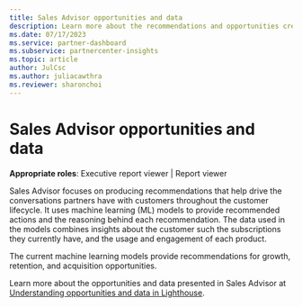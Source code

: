 ```yaml
---
title: Sales Advisor opportunities and data
description: Learn more about the recommendations and opportunities created by Sales Advisor.
ms.date: 07/17/2023
ms.service: partner-dashboard
ms.subservice: partnercenter-insights
ms.topic: article
author: JulCsc
ms.author: juliacawthra
ms.reviewer: sharonchoi
---
```


# Sales Advisor opportunities and data

**Appropriate roles**: Executive report viewer | Report viewer

Sales Advisor focuses on producing recommendations that help drive the conversations partners have with customers throughout the customer lifecycle. It uses machine learning (ML) models to provide recommended actions and the reasoning behind each recommendation. The data used in the models combines insights about the customer such the subscriptions they currently have, and the usage and engagement of each product.

The current machine learning models provide recommendations for growth, retention, and acquisition opportunities.

Learn more about the opportunities and data presented in Sales Advisor at [Understanding opportunities and data in Lighthouse](/microsoft-365/lighthouse/m365-lighthouse-understanding-opportunities-and-data).

